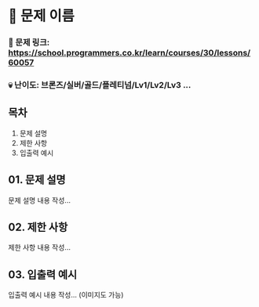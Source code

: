# :page_facing_up: 문제 이름

### 🔗 문제 링크: https://school.programmers.co.kr/learn/courses/30/lessons/60057
### :skull: 난이도: 브론즈/실버/골드/플레티넘/Lv1/Lv2/Lv3 ...


## 목차
01. 문제 설명   
02. 제한 사항   
03. 입출력 예시   

## 01. 문제 설명
문제 설명 내용 작성...

## 02. 제한 사항
제한 사항 내용 작성...

## 03. 입출력 예시
입출력 예시 내용 작성... (이미지도 가능)

